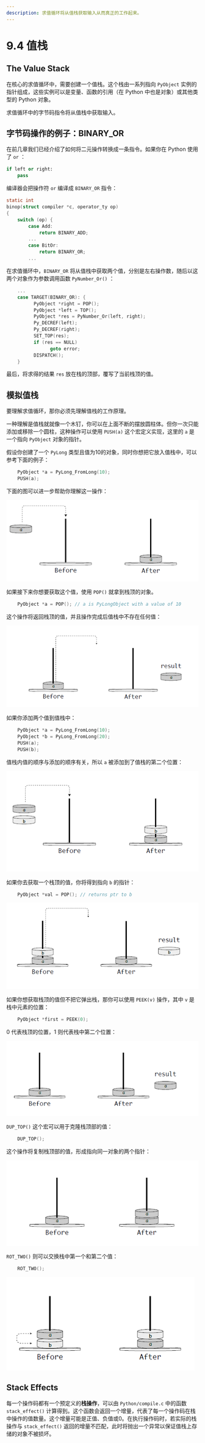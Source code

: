 ```yaml
---
description: 求值循环将从值栈获取输入从而真正的工作起来。
---
```


# 9.4 值栈

## The Value Stack

在核心的求值循环中，需要创建一个值栈。这个栈由一系列指向 `PyObject` 实例的指针组成，这些实例可以是变量、函数的引用（在 Python 中也是对象）或其他类型的 Python 对象。

求值循环中的字节码指令将从值栈中获取输入。

## 字节码操作的例子：BINARY\_OR

在前几章我们已经介绍了如何将二元操作转换成一条指令。如果你在 Python 使用了 `or` ：

```python
if left or right:      
    pass
```

编译器会把操作符 `or` 编译成 `BINARY_OR` 指令：

```c
static int  
binop(struct compiler *c, operator_ty op)  
{      
    switch (op) {          
        case Add:              
            return BINARY_ADD;          
        ...          
        case BitOr:              
            return BINARY_OR;          
        ...
```

在求值循环中，`BINARY_OR` 将从值栈中获取两个值，分别是左右操作数，随后以这两个对象作为参数调用函数 `PyNumber_Or()` ：

```c
    ...  
    case TARGET(BINARY_OR): {
          PyObject *right = POP();
          PyObject *left = TOP();      
          PyObject *res = PyNumber_Or(left, right);      
          Py_DECREF(left);      
          Py_DECREF(right);      
          SET_TOP(res);      
          if (res == NULL)          
                goto error;      
          DISPATCH();  
    }
```

最后，将求得的结果 `res` 放在栈的顶部，覆写了当前栈顶的值。

## 模拟值栈

要理解求值循环，那你必须先理解值栈的工作原理。

一种理解是值栈就就像一个木钉，你可以在上面不断的摆放圆柱体。但你一次只能添加或移除一个圆柱，这种操作可以使用 `PUSH(a)` 这个宏定义实现，这里的 `a` 是一个指向 `PyObject` 对象的指针。

假设你创建了一个 `PyLong` 类型且值为10的对象，同时你想把它放入值栈中，可以参考下面的例子：

```c
    PyObject *a = PyLong_FromLong(10);  
    PUSH(a);
```

下面的图可以进一步帮助你理解这一操作：

![图9.4.1 值栈的 push 操作](<../.gitbook/assets/图9.4.1 值栈的push.png>)

如果接下来你想要获取这个值，使用 `POP()` 就拿到栈顶的对象。

```c
    PyObject *a = POP(); // a is PyLongObject with a value of 10
```

这个操作将返回栈顶的值，并且操作完成后值栈中不存在任何值：

![图9.4.2 值栈的pop操作](<../.gitbook/assets/图9.4.2 值栈的pop.png>)

如果你添加两个值到值栈中：

```c
    PyObject *a = PyLong_FromLong(10);  
    PyObject *b = PyLong_FromLong(20);  
    PUSH(a);  
    PUSH(b);
```

值栈内值的顺序与添加的顺序有关，所以 `a` 被添加到了值栈的第二个位置：

![图9.4.3 向值栈添加两个元素](<../.gitbook/assets/图9.4.3 向值栈添加两个元素.png>)

如果你去获取一个栈顶的值，你将得到指向 `b` 的指针：

```c
    PyObject *val = POP(); // returns ptr to b
```

![图9.4.4 从值栈取出元素](<../.gitbook/assets/图9.4.4 从值栈取出元素.png>)

如果你想获取栈顶的值但不把它弹出栈，那你可以使用 `PEEK(v)` 操作，其中 `v` 是栈中元素的位置：

```c
    PyObject *first = PEEK(0);
```

0 代表栈顶的位置，1 则代表栈中第二个位置：

![图9.4.5 值栈的peek操作](<../.gitbook/assets/图9.4.5 值栈的peek操作.png>)

`DUP_TOP()` 这个宏可以用于克隆栈顶部的值：

```c
    DUP_TOP();
```

这个操作将复制栈顶部的值，形成指向同一对象的两个指针：

![图9.4.6 克隆值栈的顶部元素](<../.gitbook/assets/图9.4.6 克隆值栈的元素.png>)

`ROT_TWO()` 则可以交换栈中第一个和第二个值：

```c
    ROT_TWO();
```

![图9.4.7 值栈的元素交换](<../.gitbook/assets/图9.4.7 值栈的元素交换.png>)

## Stack Effects

每一个操作码都有一个预定义的**栈操作**，可以由 `Python/compile.c` 中的函数 `stack_effect()` 计算得到。这个函数会返回一个增量，代表了每一个操作码在栈中操作的值数量。这个增量可能是正值、负值或0。在执行操作码时，若实际的栈操作与 `stack_effect()` 返回的增量不匹配，此时将抛出一个异常以保证值栈上存储的对象不被损坏。
